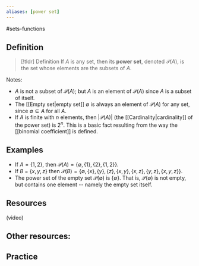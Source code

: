 ```yaml
---
aliases: [power set]
--- 
```


#sets-functions 

## Definition 

> [!tldr] Definition
> If $A$ is any set, then its **power set**, denoted $\mathcal{P}(A)$, is the set whose elements are the subsets of $A$. 

Notes: 
- $A$ is not a subset of $\mathcal{P}(A)$; but $A$ is an element of $\mathcal{P}(A)$ since $A$ is a subset of itself. 
- The [[Empty set|empty set]] $\emptyset$ is always an element of $\mathcal{P}(A)$ for any set, since $\emptyset \subseteq A$ for all $A$. 
- If $A$ is finite with $n$ elements, then $|\mathcal{P}(A)|$ (the [[Cardinality|cardinality]] of the power set) is $2^n$. This is a basic fact resulting from the way the [[binomial coefficient]] is defined. 

## Examples

- If $A = \{1,2\}$, then $\mathcal{P}(A) = \{\emptyset, \{1\}, \{2\}, \{1,2\} \}$. 
- If $B$ = $\{x,y,z\}$ then $\mathcal{P}(B) = \{\emptyset, \{x\}, \{y\}, \{z\}, \{x,y\}, \{x,z\}, \{y,z\}, \{x,y,z\}\}$. 
- The power set of the empty set $\mathcal{P}(\emptyset)$ is $\{ \emptyset \}$. That is, $\mathcal{P}(\emptyset)$ is not empty, but contains one element -- namely the empty set itself. 


## Resources 

(video)

Other resources: 
- 

## Practice 
